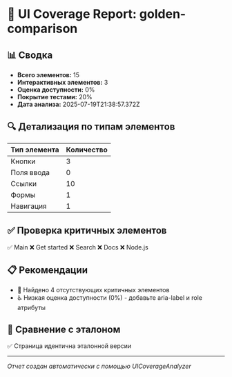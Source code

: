 # 🎯 UI Coverage Report: golden-comparison

## 📊 Сводка

- **Всего элементов:** 15
- **Интерактивных элементов:** 3
- **Оценка доступности:** 0%
- **Покрытие тестами:** 20%
- **Дата анализа:** 2025-07-19T21:38:57.372Z

## 🔍 Детализация по типам элементов

| Тип элемента | Количество |
|--------------|------------|
| Кнопки | 3 |
| Поля ввода | 0 |
| Ссылки | 10 |
| Формы | 1 |
| Навигация | 1 |

## ✅ Проверка критичных элементов

✅ Main
❌ Get started
❌ Search
❌ Docs
❌ Node.js

## 📋 Рекомендации

- 🔴 Найдено 4 отсутствующих критичных элементов
- ♿ Низкая оценка доступности (0%) - добавьте aria-label и role атрибуты

## 🔗 Сравнение с эталоном

✅ Страница идентична эталонной версии

---
*Отчет создан автоматически с помощью UICoverageAnalyzer*